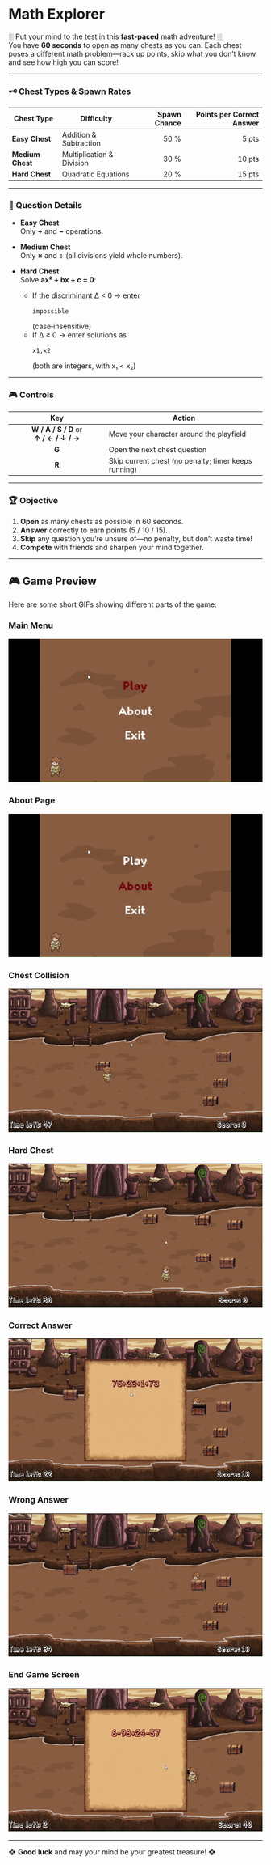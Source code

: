 # Math Explorer

░ Put your mind to the test in this **fast‑paced** math adventure! ░  
You have **60 seconds** to open as many chests as you can. Each chest poses a different math problem—rack up points, skip what you don’t know, and see how high you can score!

---

### 🗝️ Chest Types & Spawn Rates

| Chest Type    | Difficulty                   | Spawn Chance | Points per Correct Answer |
| ------------- | -----------------------------|-------------:|--------------------------:|
| **Easy Chest**   | Addition & Subtraction      | 50 %         | 5 pts                     |
| **Medium Chest** | Multiplication & Division   | 30 %         | 10 pts                    |
| **Hard Chest**   | Quadratic Equations         | 20 %         | 15 pts                    |

---

### 🧮 Question Details

- **Easy Chest**  
  Only **+** and **−** operations.

- **Medium Chest**  
  Only **×** and **÷** (all divisions yield whole numbers).

- **Hard Chest**  
  Solve **ax² + bx + c = 0**:
  - If the discriminant Δ < 0 → enter  
    ```
    impossible
    ```  
    (case‑insensitive)
  - If Δ ≥ 0 → enter solutions as  
    ```
    x1,x2
    ```  
    (both are integers, with x₁ < x₂)

---

### 🎮 Controls

| Key           | Action                                                          |
|:-------------:|-----------------------------------------------------------------|
| **W / A / S / D** or **↑ / ← / ↓ / →** | Move your character around the playfield |
| **G**         | Open the next chest question                                    |
| **R**         | Skip current chest (no penalty; timer keeps running)            |


---

### 🏆 Objective

1. **Open** as many chests as possible in 60 seconds.  
2. **Answer** correctly to earn points (5 / 10 / 15).  
3. **Skip** any question you’re unsure of—no penalty, but don’t waste time!  
4. **Compete** with friends and sharpen your mind together.

---

## 🎮 Game Preview

Here are some short GIFs showing different parts of the game:

### Main Menu
![MainMenu](./media/gifMenu.gif)

### About Page
![AboutMenu](./media/gifAbout.gif)

### Chest Collision
![ChestCollision](./media/gifCollision.gif)

### Hard Chest
![Hard Chest](./media/gifHardChest.gif)

### Correct Answer
![CorrectAnswer](./media/gifRightAnswer.gif)

### Wrong Answer
![WrongAnswer](./media/gifWrongAnswer.gif)

### End Game Screen
![EndGame](./media/gifEndGame.gif)

---

❖ **Good luck** and may your mind be your greatest treasure! ❖  
